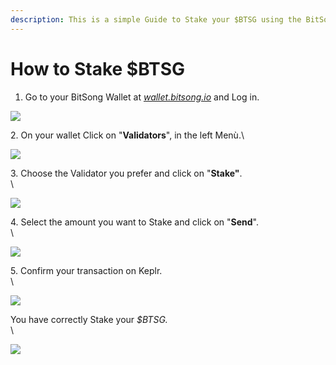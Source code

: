 ```yaml
---
description: This is a simple Guide to Stake your $BTSG using the BitSong Wallet
---
```


# How to Stake $BTSG

1. Go to your BitSong Wallet at [_wallet.bitsong.io_](https://wallet.bitsong.io/) and Log in.&#x20;

![](<../../.gitbook/assets/Schermata 2022-03-07 alle 16.38.png>)



2\. On your wallet Click on "**Validators**", in the left Menù.\


![](<../../.gitbook/assets/Group 461.png>)

3\. Choose the Validator you prefer and click on "**Stake"**.\
\


![](<../../.gitbook/assets/Group 462.png>)

4\. Select the amount you want to Stake and click on "**Send**".\
\


![](<../../.gitbook/assets/Group 464.png>)

5\. Confirm your transaction on Keplr. \
\


![](<../../.gitbook/assets/Schermata 2022-03-07 alle 16.47.png>)

You have correctly Stake your _$BTSG._\
\


![](<../../.gitbook/assets/Schermata 2022-03-07 alle 16.56.png>)
